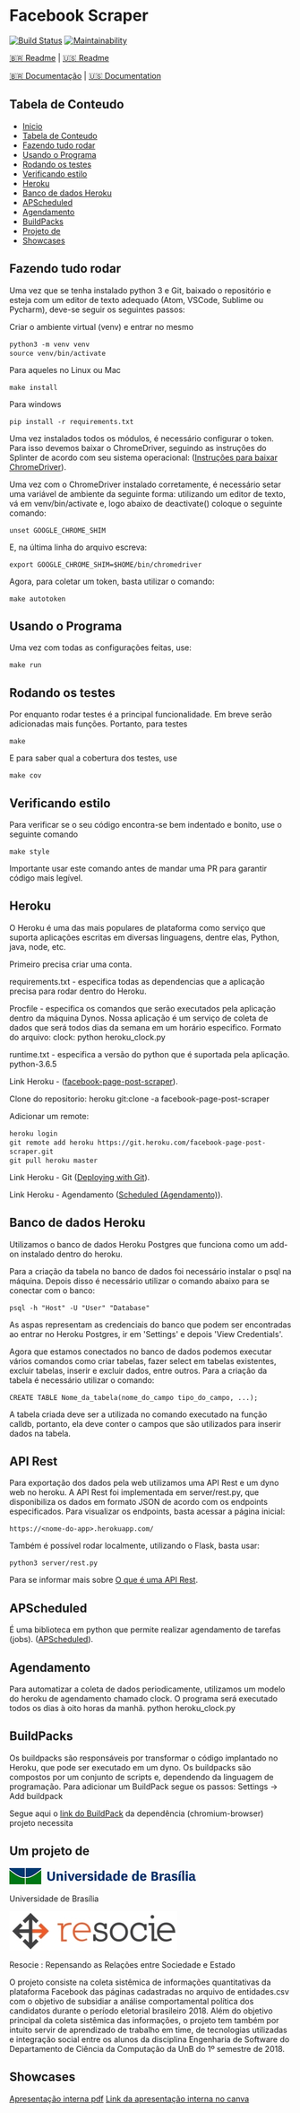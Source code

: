 # Facebook Scraper

[![Build Status](https://travis-ci.org/unb-cic-esw/facebook-page-post-scraper.svg?branch=master)](https://travis-ci.org/unb-cic-esw/facebook-page-post-scraper)
[![Maintainability](https://api.codeclimate.com/v1/badges/6d78fb4221b49847ca9c/maintainability)](https://codeclimate.com/github/unb-cic-esw/facebook-page-post-scraper/maintainability)

[:brazil: Readme](./README.md) | [:us: Readme](./.github/Readme/Language/English/README.md)

[:brazil: Documentação](./.github/Docs/Portuguese/Doc.md) |
[:us: Documentation](./.github/Docs/English/Doc.md)

## Tabela de Conteudo

* [Inicio](#facebook-scraper)
* [Tabela de Conteudo](#tabela-de-conteudo)
* [Fazendo tudo rodar](#fazendo-tudo-rodar)
* [Usando o Programa](#usando-o-programa)
* [Rodando os testes](#rodando-os-testes)
* [Verificando estilo](#verificando-estilo)
* [Heroku](#heroku)
* [Banco de dados Heroku](#banco-de-dados-heroku)
* [APScheduled](#apscheduled)
* [Agendamento](#agendamento)
* [BuildPacks](#buildpacks)
* [Projeto de](#um-projeto-de)
* [Showcases](#showcases)

## Fazendo tudo rodar

Uma vez que se tenha instalado python 3 e Git, baixado o repositório e
esteja com um editor de texto adequado (Atom, VSCode, Sublime ou Pycharm), deve-se
seguir os seguintes passos:

Criar o ambiente virtual (venv) e entrar no mesmo

```
python3 -m venv venv
source venv/bin/activate
```

Para aqueles no Linux ou Mac

```
make install
```

Para windows

```
pip install -r requirements.txt
```

Uma vez instalados todos os módulos, é necessário configurar o token.
Para isso devemos baixar o ChromeDriver, seguindo as instruções do Splinter de acordo
com seu sistema operacional: ([Instruções para baixar ChromeDriver](https://splinter.readthedocs.io/en/latest/drivers/chrome.html)).

Uma vez com o ChromeDriver instalado corretamente, é necessário setar uma variável de ambiente da 
seguinte forma: utilizando um editor de texto, vá em venv/bin/activate e, logo abaixo de deactivate()
coloque o seguinte comando:

``` 
unset GOOGLE_CHROME_SHIM
```

E, na última linha do arquivo escreva:  
 
```
export GOOGLE_CHROME_SHIM=$HOME/bin/chromedriver
```

Agora, para coletar um token, basta utilizar o comando:
```
make autotoken
```

## Usando o Programa

Uma vez com todas as configurações feitas, use:

```
make run
```

## Rodando os testes

Por enquanto rodar testes é a principal funcionalidade. Em breve serão adicionadas
mais funções. Portanto, para testes

```
make
```

E para saber qual a cobertura dos testes, use

```
make cov
```

## Verificando estilo

Para verificar se o seu código encontra-se bem indentado e bonito, use
o seguinte comando

```
make style
```

Importante usar este comando antes de mandar uma PR para garantir código mais legível.

## Heroku

O Heroku é uma das mais populares de plataforma como serviço que suporta
aplicações escritas em diversas linguagens, dentre elas, Python, java, node, etc.

Primeiro precisa criar uma conta.

requirements.txt - especifica todas as dependencias que a aplicação
precisa para rodar dentro do Heroku.

Procfile - especifica os comandos que serão executados pela aplicação
dentro da máquina Dynos. Nossa aplicação é um serviço de coleta de
dados que será todos dias da semana em um horário especifico.
Formato do arquivo:
clock: python heroku_clock.py

runtime.txt - especifica a versão do python que é suportada pela aplicação.
python-3.6.5

Link Heroku - ([facebook-page-post-scraper](https://dashboard.heroku.com/apps/facebook-page-post-scraper)).

Clone do repositorio:
heroku git:clone -a facebook-page-post-scraper

Adicionar um remote:

```
heroku login
git remote add heroku https://git.heroku.com/facebook-page-post-scraper.git
git pull heroku master
```

Link Heroku - Git ([Deploying with Git](https://devcenter.heroku.com/articles/git)).

Link Heroku - Agendamento ([Scheduled (Agendamento)](https://devcenter.heroku.com/articles/scheduled-jobs-custom-clock-processes)).

## Banco de dados Heroku

Utilizamos o banco de dados Heroku Postgres que funciona como um add-on instalado
 dentro do heroku.

Para a criação da tabela no banco de dados foi necessário instalar o psql na máquina.
Depois disso é necessário utilizar o comando abaixo para se conectar com o banco:

```
psql -h "Host" -U "User" "Database"
```

As aspas representam as credenciais do banco que podem ser encontradas ao entrar
 no Heroku Postgres, ir em 'Settings' e depois 'View Credentials'.

Agora que estamos conectados no banco de dados podemos executar vários comandos
 como criar tabelas, fazer select em tabelas existentes, excluir tabelas, inserir
 e excluir dados, entre outros.
Para a criação da tabela é necessário utilizar o comando:

```
CREATE TABLE Nome_da_tabela(nome_do_campo tipo_do_campo, ...);
```

A tabela criada deve ser a utilizada no comando executado na função calldb, portanto,
ela deve conter o campos que são utilizados para inserir dados na tabela.

## API Rest

Para exportação dos dados pela web utilizamos uma API Rest e um dyno web no 
 heroku. A API Rest foi implementada em server/rest.py, que disponibiliza os 
 dados em formato JSON de acordo com os endpoints especificados.
Para visualizar os endpoints, basta acessar a página inicial:
```
https://<nome-do-app>.herokuapp.com/
```
Também é possível rodar localmente, utilizando o Flask, basta usar:
```
python3 server/rest.py
```
Para se informar mais sobre [O que é uma API Rest](https://github.com/unb-cic-esw/Desenvolvendo-Software/wiki/O-que-%C3%A9-uma-API-REST-e-como-implementar-uma%3F).

## APScheduled

É uma biblioteca em python que permite realizar agendamento de tarefas (jobs). ([APScheduled](http://apscheduler.readthedocs.io/en/latest/modules/triggers/cron.html)).

## Agendamento

Para automatizar a coleta de dados periodicamente, utilizamos
um modelo do heroku de agendamento chamado clock.
O programa será executado todos os dias à oito horas da manhã.
python heroku_clock.py

## BuildPacks

Os buildpacks são responsáveis por transformar o código implantado
no Heroku, que pode ser executado em um dyno.
Os buildpacks são compostos por um conjunto de scripts e,
dependendo da linguagem de programação.
Para adicionar um BuildPack segue os passos:
Settings -> Add buildpack

Segue aqui o [link do BuildPack](https://github.com/jontewks/puppeteer-heroku-buildpack)
da dependência (chromium-browser) projeto necessita

## Um projeto de

[![alt text][unb]](https://www.unb.br/)

[unb]:./.github/Images/logo_unb.png

Universidade de Brasília

[![alt text][resocie]](https://www.resocie.org/)

[resocie]:./.github/Images/resocie.jpg

Resocie : Repensando as Relações entre Sociedade e Estado

O projeto consiste na coleta sistêmica de informações quantitativas da
plataforma Facebook das páginas cadastradas no arquivo de entidades.csv
com o objetivo de subsidiar a análise comportamental política dos candidatos
durante o período eletorial brasileiro 2018.
Além do objetivo principal da coleta sistêmica das informações, o projeto
tem também por intuito servir de aprendizado de trabalho em time, de
tecnologias utilizadas e integração social entre os alunos da disciplina
Engenharia de Software do Departamento de Ciência da Computação da UnB
do 1º semestre de 2018.

## Showcases

[Apresentação interna pdf](./Resocie.pdf)
[Link da apresentação interna no canva](https://www.canva.com/design/DAC7AQM8vco/85lnoZTb57_TbLWPpDPeEQ/view?utm_content=DAC7AQM8vco&utm_campaign=designshare&utm_medium=link&utm_source=sharebutton)
